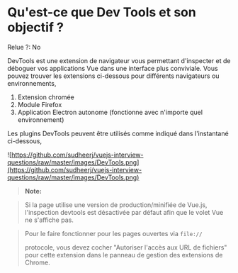 # Qu'est-ce que Dev Tools et son objectif ?

Relue ?: No

DevTools est une 
extension de navigateur vous permettant d'inspecter et de déboguer vos 
applications Vue dans une interface plus conviviale.  Vous pouvez 
trouver les extensions ci-dessous pour différents navigateurs ou 
environnements,

1. Extension chromée
2. Module Firefox
3. Application Electron autonome (fonctionne avec n'importe quel environnement)

Les plugins DevTools peuvent être utilisés comme indiqué dans l'instantané ci-dessous,

![https://github.com/sudheerj/vuejs-interview-questions/raw/master/images/DevTools.png](https://github.com/sudheerj/vuejs-interview-questions/raw/master/images/DevTools.png)

> **Note:**
> 

> Si la page utilise une
version de production/minifiée de Vue.js, l'inspection devtools est
désactivée par défaut afin que le volet Vue ne s'affiche pas.
> 

> Pour le faire fonctionner pour les pages ouvertes via `file://`
> 
> 
> protocole,
>  vous devez cocher "Autoriser l'accès aux URL de fichiers" pour cette 
> extension dans le panneau de gestion des extensions de Chrome.
>